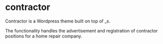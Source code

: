contractor
==========

Contractor is a Wordpress theme built on top of _s.


The functionality handles the advertisement and registration of contractor positions for a home repair company.
